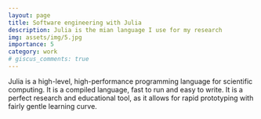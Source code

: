 ```yaml
---
layout: page
title: Software engineering with Julia
description: Julia is the mian language I use for my research
img: assets/img/5.jpg
importance: 5
category: work
# giscus_comments: true
---
```


Julia is a high-level, high-performance programming language for scientific computing. It is a compiled language, fast to run and easy to write. It is a perfect research and educational tool, as it allows for rapid prototyping with fairly gentle learning curve. 